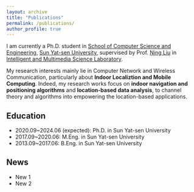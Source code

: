 ```yaml
---
layout: archive
title: "Publications"
permalink: /publications/
author_profile: true
---
```


I am currently a Ph.D. student in [School of Computer Science and Engineering](http://sdcs.sysu.edu.cn), [Sun Yat-sen University](http://www.sysu.edu.cn),  supervised by Prof. [Ning Liu](http://sdcs.sysu.edu.cn/node/2495) in [Intelligent and Multimedia Science Laboratory](https://www.sysu-imsl.com). 

My research interests mainly lie in Computer Network and Wireless Communication, particularly about **Indoor Localiztion and Mobile Computing**.
Indeed, my research works focus on **indoor navigation and positioning algorithms** and **location-based data analysis**, to channel theory and algorithms into empowering the location-based applications.


Education
--------
* 2020.09~2024.06 (expected): Ph.D. in Sun Yat-sen University
* 2017.09~2020.06: M.Eng. in Sun Yat-sen University
* 2013.09~2017.06: B.Eng. in Sun Yat-sen University


News
--------
* New 1
* New 2 